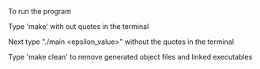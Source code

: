 
To run the program

Type 'make' with out quotes in the terminal

Next type "./main <epsilon_value>" without the quotes in the terminal

Type 'make clean' to remove generated object files and linked executables
